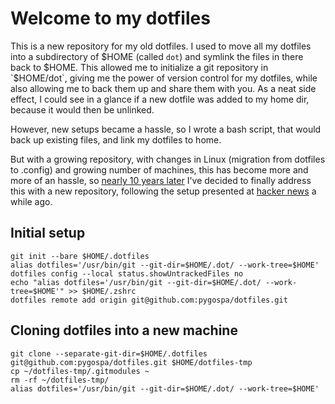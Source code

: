# Welcome to my dotfiles

This is a new repository for my old dotfiles.
I used to move all my dotfiles into a subdirectory of $HOME (called `dot`)
and symlink the files in there back to $HOME.
This allowed me to initialize a git repository in `$HOME/dot`,
giving me the power of version control for my dotfiles,
while also allowing me to back them up and share them with you.
As a neat side effect,
I could see in a glance if a new dotfile was added to my home dir,
because it would then be unlinked.

However,
new setups became a hassle,
so I wrote a bash script,
that would back up existing files,
and link my dotfiles to home.

But with a growing repository,
with changes in Linux (migration from dotfiles to .config)
and growing number of machines,
this has become more and more of an hassle,
so [nearly 10 years later](https://github.com/pygospa/dotfiles_old/commit/27128e73534a8772898fa595dd2d1eeb179b256b)
I've decided to finally address this with a new repository,
following the setup presented at [hacker news]() a while ago.

## Initial setup

```
git init --bare $HOME/.dotfiles
alias dotfiles='/usr/bin/git --git-dir=$HOME/.dot/ --work-tree=$HOME'
dotfiles config --local status.showUntrackedFiles no
echo "alias dotfiles='/usr/bin/git --git-dir=$HOME/.dot/ --work-tree=$HOME'" >> $HOME/.zshrc
dotfiles remote add origin git@github.com:pygospa/dotfiles.git
```

## Cloning dotfiles into a new machine

```
git clone --separate-git-dir=$HOME/.dotfiles git@github.com:pygospa/dotfiles.git $HOME/dotfiles-tmp
cp ~/dotfiles-tmp/.gitmodules ~
rm -rf ~/dotfiles-tmp/
alias dotfiles='/usr/bin/git --git-dir=$HOME/.dot/ --work-tree=$HOME'
```

